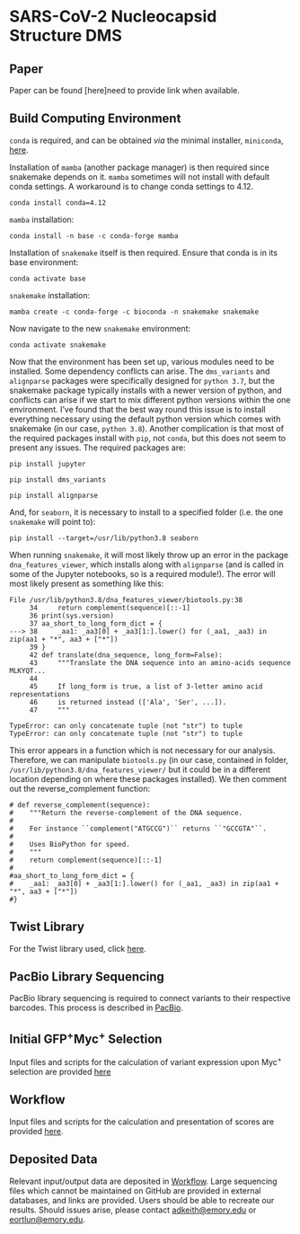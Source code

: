 # SARS-CoV-2 Nucleocapsid Structure DMS

## Paper
Paper can be found [here]need to provide link when available.

## Build Computing Environment
`conda` is required, and can be obtained _via_ the minimal installer, `miniconda`, [here](https://docs.anaconda.com/free/miniconda/).

Installation of `mamba` (another package manager) is then required since snakemake depends on it. `mamba` sometimes will not install with default conda settings. A workaround is to change conda settings to 4.12.

`conda install conda=4.12`

`mamba` installation:

`conda install -n base -c conda-forge mamba`

Installation of `snakemake` itself is then required. Ensure that conda is in its base environment:

`conda activate base`

`snakemake` installation:

`mamba create -c conda-forge -c bioconda -n snakemake snakemake`

Now navigate to the new `snakemake` environment:

`conda activate snakemake`

Now that the environment has been set up, various modules need to be installed. Some dependency conflicts can arise. The `dms_variants` and `alignparse` packages were specifically designed for `python 3.7`, but the snakemake package typically installs with a newer version of python, and conflicts can arise if we start to mix different python versions within the one environment. I’ve found that the best way round this issue is to install everything necessary using the default python version which comes with snakemake \(in our case, `python 3.8`\). Another complication is that most of the required packages install with `pip`, not `conda`, but this does not seem to present any issues. The required packages are:

`pip install jupyter`

`pip install dms_variants`

`pip install alignparse`

And, for `seaborn`, it is necessary to install to a specified folder \(i.e. the one `snakemake` will point to\):

`pip install --target=/usr/lib/python3.8 seaborn`

When running `snakemake`, it will most likely throw up an error in the package `dna_features_viewer`, which installs along with `alignparse` \(and is called in some of the Jupyter notebooks, so is a required module!\). The error will most likely present as something like this:

```
File /usr/lib/python3.8/dna_features_viewer/biotools.py:38
     34     return complement(sequence)[::-1]
     36 print(sys.version)
     37 aa_short_to_long_form_dict = {
---> 38     _aa1: _aa3[0] + _aa3[1:].lower() for (_aa1, _aa3) in zip(aa1 + "*", aa3 + ["*"])
     39 }
     42 def translate(dna_sequence, long_form=False):
     43     """Translate the DNA sequence into an amino-acids sequence MLKYQT...
     44 
     45     If long_form is true, a list of 3-letter amino acid representations
     46     is returned instead (['Ala', 'Ser', ...]).
     47     """

TypeError: can only concatenate tuple (not "str") to tuple
TypeError: can only concatenate tuple (not "str") to tuple
```

This error appears in a function which is not necessary for our analysis. Therefore, we can manipulate `biotools.py` (in our case, contained in folder, `/usr/lib/python3.8/dna_features_viewer/` but it could be in a different location depending on where these packages installed). We then comment out the reverse_complement function:

```
# def reverse_complement(sequence):
#    """Return the reverse-complement of the DNA sequence.
#
#    For instance ``complement("ATGCCG")`` returns ``"GCCGTA"``.
#
#    Uses BioPython for speed.
#    """
#    return complement(sequence)[::-1]
#
#aa_short_to_long_form_dict = {
#    _aa1: _aa3[0] + _aa3[1:].lower() for (_aa1, _aa3) in zip(aa1 + "*", aa3 + ["*"])
#}
```
## Twist Library

For the Twist library used, click [here](https://github.com/Ortlund-Laboratory/SARS-CoV-2-Structure/tree/main/Raw%20Deep%20Mutational%20Scanning%20(DMS)%20Data/Twist_Library_QC).

## PacBio Library Sequencing

PacBio library sequencing is required to connect variants to their respective barcodes. This process is described in [PacBio](https://github.com/Ortlund-Laboratory/SARS-CoV-2-Structure/tree/main/Raw%20Deep%20Mutational%20Scanning%20(DMS)%20Data/PacBio).

## Initial GFP<sup>+</sup>Myc<sup>+</sup> Selection

Input files and scripts for the calculation of variant expression upon Myc<sup>+</sup> selection are provided [here](https://github.com/Ortlund-Laboratory/SARS-CoV-2-Structure/tree/main/Raw%20Deep%20Mutational%20Scanning%20(DMS)%20Data/Initial_GFP%2B_Myc%2B_Selection)

## Workflow

Input files and scripts for the calculation and presentation of scores are provided [here](https://github.com/Ortlund-Laboratory/SARS-CoV-2-Structure/tree/main/Raw%20Deep%20Mutational%20Scanning%20(DMS)%20Data/Workflow).

## Deposited Data

Relevant input/output data are deposited in [Workflow](https://github.com/Ortlund-Laboratory/SARS-CoV-2-Structure/tree/main/Raw%20Deep%20Mutational%20Scanning%20(DMS)%20Data/Workflow). Large sequencing files which cannot be maintained on GitHub are provided in external databases, and links are provided. Users should be able to recreate our results. Should issues arise, please contact adkeith@emory.edu or eortlun@emory.edu. 
